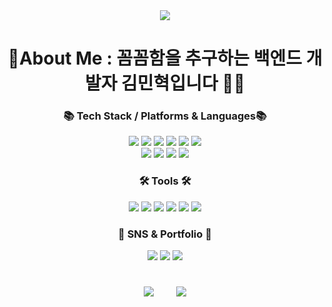 <div align="center">
	<img src="https://capsule-render.vercel.app/api?type=slice&color=auto&height=200&section=header&text=Mesudal&nbsp;GitHub&fontSize=90" />
</div>

<h1></h1>

<div align="center">
	<h1>💫About Me : 꼼꼼함을 추구하는 백엔드 개발자 김민혁입니다 👨‍💻</h1>
	<h3>📚 Tech Stack / Platforms & Languages📚</h3>
</div>

<div align="center">
	<img src="https://camo.githubusercontent.com/3bde44b1200314fda52d05360f3e5671ec213a9049860f092d0e088e3a23da9e/68747470733a2f2f696d672e736869656c64732e696f2f62616467652f4a6176612d3030373339363f7374796c653d666c6174266c6f676f3d436f6e64612d466f726765266c6f676f436f6c6f723d7768697465"/>
	<img src="https://img.shields.io/badge/HTML5-E34F26?style=flat&logo=HTML5&logoColor=white" />
	<img src="https://img.shields.io/badge/CSS3-1572B6?style=flat&logo=CSS3&logoColor=white" />
	<img src="https://img.shields.io/badge/JavaScript-F7DF1E?style=flat&logo=JavaScript&logoColor=white"/>
	<img src="https://img.shields.io/badge/jQuery-0769AD?style=flat&logo=jQuery&logoColor=white"/>
	<img src="https://img.shields.io/badge/Spring Boot-6DB33F?style=flat&logo=Spring Boot&logoColor=white"/>
	<br>
	<img src="https://img.shields.io/badge/Oracle-F80000?style=flat&logo=Oracle&logoColor=white"/>
	<img src="https://img.shields.io/badge/MySQL-4479A1?style=flat&logo=MySQL&logoColor=white"/>
	<img src="https://img.shields.io/badge/Gradle-02303A?style=flat&logo=Gradle&logoColor=white"/>
	<img src="https://camo.githubusercontent.com/56ed124513b0ae7b3798b61c37b5c526651c49a829b100d3392fbde1728dae82/68747470733a2f2f696d672e736869656c64732e696f2f62616467652f4d7962617469732d3030303030303f7374796c653d666c6174266c6f676f3d466c75656e7464266c6f676f436f6c6f723d7768697465">
</div>

<div align="center">
<h3>🛠 Tools 🛠</h3>
	<div>
	  <img src="https://img.shields.io/badge/Eclipse IDE-2C2255?style=flat&logo=Eclipse IDE&logoColor=white"/>
	  <img src="https://img.shields.io/badge/IntelliJ IDEA-000000?style=flat&logo=IntelliJ IDEA&logoColor=white"/>
	  <img src="https://img.shields.io/badge/Visual Studio-5C2D91?style=flat&logo=Visual Studio&logoColor=white"/>
	  <img src="https://img.shields.io/badge/Apache Tomcat-F8DC75?style=flat&logo=Apache Tomcat&logoColor=white"/>
	  <img src="https://img.shields.io/badge/Git-F05032?style=flat&logo=Git&logoColor=white"/>
	    <img src="https://img.shields.io/badge/GitHub-181717?style=flat&logo=GitHub&logoColor=white"/>
	</div>
</div>

<div align="center">
	<h3>🎨 SNS & Portfolio 🎨</h3>
	<div>
	  <a href="https://github.com/mesudal/CodeFarm_Spring"><img src="https://img.shields.io/badge/PortFolio-4285F4?style=flat&logo=Files&logoColor=white"/></a>
	  <a href="https://mesudal.notion.site"><img src="https://img.shields.io/badge/Notion-000000?style=flat&logo=Notion&logoColor=white"/></a>
	  <a href="https://blog.naver.com/mesudal"><img src="https://img.shields.io/badge/Blog-03C75A?style=flat&logo=Naver&logoColor=white"/></a>
	</div>
</div>
<h1 dir="auto"></h1>



<div align="center">
  <img src="https://github-readme-stats.vercel.app/api?username=mesudal&show_icons=true&theme=onedark">&nbsp;&nbsp;&nbsp;&nbsp;&nbsp;&nbsp;&nbsp;&nbsp;
  <img src="https://github-readme-stats.vercel.app/api/top-langs/?username=mesudal&theme=onedark">
</div>
